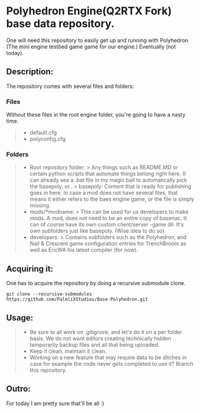 # Polyhedron Engine(Q2RTX Fork) base data repository.

One will need this repository to easily get up and running with Polyhedron (The mini engine testbed game game for our engine.) Eventually (not today).

## Description:

The repository comes with several files and folders:
### Files
Without these files in the root engine folder, you're going to have a nasty time.

>- default.cfg
>- polyconfig.cfg

### Folders
> - Root repository folder: > Any things such as README.MD or certain python scripts that automate things belong right here. (I can already see a .bat file in my magic ball to automatically pick the basepoly, or.. > basepoly: Content that is ready for publishing goes in here. In case a mod does not have several files, that means it either refers to the baes engine game, or the file is simply missing.
> - mods/*modname: > This can be used for us developers to make mods. A mod, does not need to be an entire copy of basenac. It can of course have its own custom client/server -game dll. It's own subfolders just like basepoly. (Wise idea to do so)
> - developers: > Contains subfolders such as the Polyhedron, and Nail & Crescent game configuration entries for TrenchBroom as well as EricWA his latest compiler (for now).

## Acquiring it:
One has to acquire the repository by doing a recursive submodule clone. 

```git clone --recursive-submodules https://github.com/PalmliXStudios/Base-Polyhedron.git ```

## Usage:

>- Be sure to all work on .gitignore, and let's do it on a per folder basis. We do not want editors creating technically hidden temporarily backup files and all that being uploaded. 
>- Keep it clean, maintain it clean.
>- Working on a new feature that may require data to be ditches in case for example the code never gets completed to use it? Branch this repository.

## Outro:

For today I am pretty sure that'll be all :)
